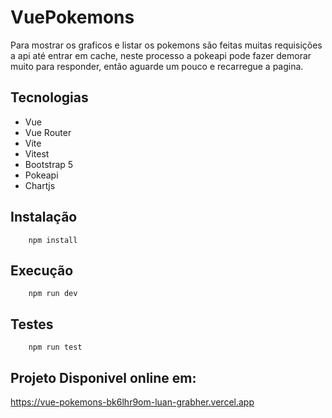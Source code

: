 # VuePokemons

Para mostrar os graficos e listar os pokemons são feitas muitas requisições a api até entrar em cache, neste processo a pokeapi pode fazer demorar muito para responder, então aguarde um pouco e recarregue a pagina.

## Tecnologias
* Vue
* Vue Router
* Vite
* Vitest
* Bootstrap 5
* Pokeapi
* Chartjs

## Instalação
```
    npm install
```

## Execução
```
    npm run dev
```

## Testes
```
    npm run test
```

## Projeto Disponivel online em:
https://vue-pokemons-bk6lhr9om-luan-grabher.vercel.app
